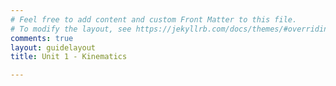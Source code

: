 ```yaml
---
# Feel free to add content and custom Front Matter to this file.
# To modify the layout, see https://jekyllrb.com/docs/themes/#overriding-theme-defaults
comments: true
layout: guidelayout
title: Unit 1 - Kinematics

---
```

